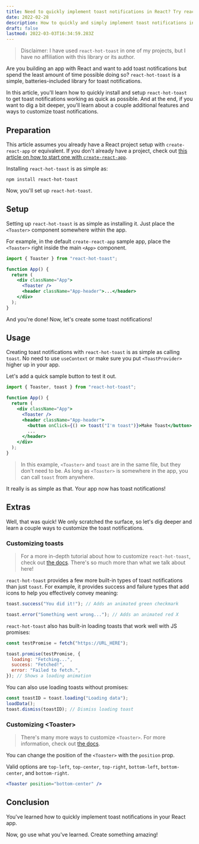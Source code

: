 ```yaml
---
title: Need to quickly implement toast notifications in React? Try react-hot-toast
date: 2022-02-28
description: How to quickly and simply implement toast notifications in a React app
draft: false
lastmod: 2022-03-03T16:34:59.283Z
---
```


> Disclaimer: I have used `react-hot-toast` in one of my projects, but I have no affiliation with this library or its author.

Are you building an app with React and want to add toast notifications but spend the least amount of time possible doing so? `react-hot-toast` is a simple, batteries-included library for toast notifications.

In this article, you'll learn how to quickly install and setup `react-hot-toast` to get toast notifications working as quick as possible. And at the end, if you want to dig a bit deeper, you'll learn about a couple additional features and ways to customize toast notifications.

## Preparation

This article assumes you already have a React project setup with `create-react-app` or equivalent. If you don't already have a project, check out [this article on how to start one with `create-react-app`](https://www.freecodecamp.org/news/how-to-build-a-react-project-with-create-react-app-in-10-steps/).

Installing `react-hot-toast` is as simple as:

```shell
npm install react-hot-toast
```

Now, you'll set up `react-hot-toast`.

## Setup

Setting up `react-hot-toast` is as simple as installing it. Just place the `<Toaster>` component somewhere within the app.

For example, in the default `create-react-app` sample app, place the `<Toaster>` right inside the main `<App>` component.

```jsx {hl_lines=[6]}
import { Toaster } from "react-hot-toast";

function App() {
  return (
    <div className="App">
      <Toaster />
      <header className="App-header">...</header>
    </div>
  );
}
```

And you're done! Now, let's create some toast notifications!

## Usage

Creating toast notifications with `react-hot-toast` is as simple as calling `toast`. No need to use `useContext` or make sure you put `<ToastProvider>` higher up in your app.

Let's add a quick sample button to test it out.

```jsx {hl_lines=[8]}
import { Toaster, toast } from "react-hot-toast";

function App() {
  return (
    <div className="App">
      <Toaster />
      <header className="App-header">
        <button onClick={() => toast("I'm toast")}>Make Toast</button>
        ...
      </header>
    </div>
  );
}
```

> In this example, `<Toaster>` and `toast` are in the same file, but they don't need to be. As long as `<Toaster>` is somewhere in the app, you can call `toast` from anywhere.

It really is as simple as that. Your app now has toast notifications!

## Extras

Well, that was quick! We only scratched the surface, so let's dig deeper and learn a couple ways to customize the toast notifications.

### Customizing toasts

> For a more in-depth tutorial about how to customize `react-hot-toast`, check out [the docs](https://react-hot-toast.com/docs/toast). There's so much more than what we talk about here!

`react-hot-toast` provides a few more built-in types of toast notifications than just `toast`. For example, it provides success and failure types that add icons to help you effectively convey meaning:

```js
toast.success("You did it!"); // Adds an animated green checkmark

toast.error("Something went wrong..."); // Adds an animated red X
```

`react-hot-toast` also has built-in loading toasts that work well with JS promises:

```js
const testPromise = fetch("https://URL_HERE");

toast.promise(testPromise, {
  loading: "Fetching...",
  success: "Fetched!",
  error: "Failed to fetch.",
}); // Shows a loading animation
```

You can also use loading toasts without promises:

```js
const toastID = toast.loading("Loading data");
loadData();
toast.dismiss(toastID); // Dismiss loading toast
```

### Customizing <Toaster\>

> There's many more ways to customize `<Toaster>`. For more information, check out [the docs](https://react-hot-toast.com/docs/toaster).

You can change the position of the `<Toaster>` with the `position` prop.

Valid options are `top-left`, `top-center`, `top-right`, `bottom-left`, `bottom-center`, and `bottom-right`.

```jsx
<Toaster position="bottom-center" />
```

## Conclusion

You've learned how to quickly implement toast notifications in your React app.

Now, go use what you've learned. Create something amazing!
